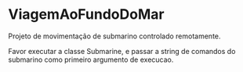 # ViagemAoFundoDoMar
Projeto de movimentação de submarino controlado remotamente.

Favor executar a classe Submarine, e passar a string de comandos do submarino como primeiro argumento de execucao.
